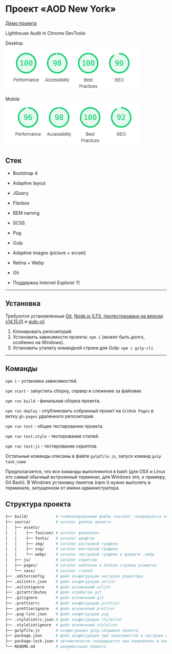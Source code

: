 # Проект «AOD New York»

[Демо проекта](https://denyshutsal.github.io/AOD-New-York-landing-page/)

Lighthouse Audit in Chrome DevTools:

Desktop\
![Lighthouse Audit (Desktop)](https://github.com/denyshutsal/AOD-New-York-landing-page/blob/main/lighthouse%20metrics/Desktop.PNG "Desktop")

Mobile\
![Lighthouse Audit (Mobile)](https://github.com/denyshutsal/AOD-New-York-landing-page/blob/main/lighthouse%20metrics/Mobile.PNG "Mobile")


## Стек

- Bootstrap 4
- Adaptive layout
- JQuery
- Flexbox
- BEM naming
- SCSS
- Pug
- Gulp
- Adaptive images (picture + srcset)
- Retina + Webp
- Git

- Поддержка Internet Explorer 11

---

## Установка

Требуются установленные [Git](https://git-scm.com/), [Node.js (LTS, протестировано на версии v14.15.0)](https://nodejs.org/en/) и [gulp-cli](https://www.npmjs.com/package/gulp-cli)

1. Клонировать репозиторий.
2. Установить зависимости проекта: `npm i` (может быть долго, особенно на Windows).
3. Установить утилиту командной строки для Gulp: `npm i gulp-cli`

---

## Команды

`npm i` - установка зависимостей.

`npm start` - запустить сборку, сервер и слежение за файлами.

`npm run build` - финальная сборка проекта.

`npm run deploy` - опубликовать собранный проект на `GitHub Pages` в ветку `gh-pages` удаленного репозитория.

`npm run test` - общее тестирование проекта.

`npm run test:style` - тестирование стилей.

`npm run test:js` - тестирование скриптов.

Остальные команды описаны в файле `gulpfile.js`, запуск команд `gulp task_name`

Предполагается, что все команды выполняются в bash (для OSX и Linux это самый обычный встроенный терминал, для Windows это, к примеру, Git Bash). В Windows установку пакетов (npm i) нужно выполять в терминале, запущенном от имени администратора.

## Структура проекта

```bash
├── build/            # скомпилированные файлы (каталог генерируется автоматически в процессе работы или при финальной сборке проекта - `npm run build`)
├── source/           # каталог файлов проекта
│   ├── assets/
│   │    ├── favicon/ # каталог фавиконок
│   │    ├── fonts/   # каталог шрифтов
│   │    ├── img/     # каталог растровой графики
│   │    ├── svg/     # каталог векторной графики
│   │    └── webp/    # каталог пвстровой графики в формате .webp
│   ├── js/           # каталог скриптов
│   ├── pages/        # каталог шаблонов и блоков страниц разметки
│   └── sass/         # каталог стилей
├── .editorconfig     # файл конфигурации настроек редактора
├── .eslintrc.json    # файл конфигурации eslint
├── .eslintignore     # файл исключений eslint
├── .gitattributes    # файл атрибутов git
├── .gitignore        # файл исключений git
├── .prettierrc       # файл конфигурации prettier
├── .prettierignore   # файл исключений prettier
├── .pug-lint.json    # файл конфигурации pug
├── .stylelintrc.json # файл конфигурации stylelint
├── .stylelintignore  # файл исключений stylelint
├── gulpfile.js       # конфигурация gulp-сборщика проекта
├── package.json      # файл конфигурация npm зависимостей и настроек проекта
├── package-lock.json # автоматически генерируется при изменениях в node_modules, либо package.json
└── README.md         # документация проекта
```
